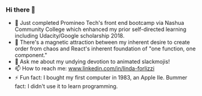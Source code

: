 ### Hi there 👋

- 🔭 Just completed Promineo Tech's front end bootcamp via Nashua Community College which enhanced my prior self-directed learning including Udacity/Google scholarship 2018. 
- 🌱 There's a magnetic attraction between my inherent desire to create order from chaos and React's inherent foundation of "one function, one component."
- 💬 Ask me about my undying devotion to animated slackmojis!
- 📫 How to reach me: www.linkedin.com/in/linda-forlizzi
- ⚡ Fun fact: I bought my first computer in 1983, an Apple IIe. 
    Bummer fact: I didn't use it to learn programming.
